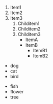 1. Item1
1. Item2
1. Item3
   1. Childitem1
   1. Childitem2
   1. Childitem3
      * ItemA
      * ItemB
        * ItemB1
        * ItemB2
       
- dog
- cat
- bird
* fish
* flower
* tree

